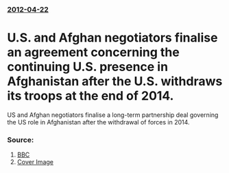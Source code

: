 ### [2012-04-22](/news/2012/04/22/index.md)

# U.S. and Afghan negotiators finalise an agreement concerning the continuing U.S. presence in Afghanistan after the U.S. withdraws its troops at the end of 2014. 

US and Afghan negotiators finalise a long-term partnership deal governing the US role in Afghanistan after the withdrawal of forces in 2014.


### Source:

1. [BBC](http://www.bbc.co.uk/news/world-asia-17807262)
1. [Cover Image](https://ichef-1.bbci.co.uk/news/1024/media/images/59796000/jpg/_59796556_014573300-1.jpg)
